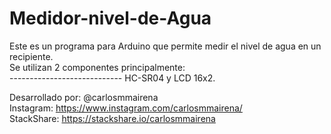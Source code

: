 # Medidor-nivel-de-Agua
Este es un programa para Arduino que permite medir el nivel de agua en un recipiente.  
Se utilizan 2 componentes principalmente:  
---------------------------- HC-SR04 y LCD 16x2.

Desarrollado por: @carlosmmairena  
Instagram: https://www.instagram.com/carlosmmairena/  
StackShare: https://stackshare.io/carlosmmairena

